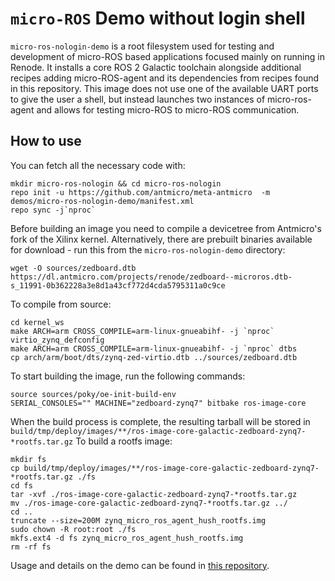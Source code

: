 # `micro-ROS` Demo without login shell

`micro-ros-nologin-demo` is a root filesystem used for testing and development of micro-ROS based applications focused mainly on running in Renode.
It installs a core ROS 2 Galactic toolchain alongside additional recipes adding micro-ROS-agent and its dependencies from recipes found in this repository.
This image does not use one of the available UART ports to give the user a shell, but instead launches two instances of micro-ros-agent and allows for testing
micro-ROS to micro-ROS communication.

## How to use

You can fetch all the necessary code with:
```
mkdir micro-ros-nologin && cd micro-ros-nologin
repo init -u https://github.com/antmicro/meta-antmicro  -m demos/micro-ros-nologin-demo/manifest.xml
repo sync -j`nproc`
```

Before building an image you need to compile a devicetree from Antmicro's fork of the Xilinx kernel.
Alternatively, there are prebuilt binaries available for download - run this from the `micro-ros-nologin-demo` directory:
```
wget -O sources/zedboard.dtb https://dl.antmicro.com/projects/renode/zedboard--microros.dtb-s_11991-0b362228a3e8d1a43cf772d4cda5795311a0c9ce
```
To compile from source:
```
cd kernel_ws
make ARCH=arm CROSS_COMPILE=arm-linux-gnueabihf- -j `nproc` virtio_zynq_defconfig
make ARCH=arm CROSS_COMPILE=arm-linux-gnueabihf- -j `nproc` dtbs
cp arch/arm/boot/dts/zynq-zed-virtio.dtb ../sources/zedboard.dtb
```

To start building the image, run the following commands:
```
source sources/poky/oe-init-build-env
SERIAL_CONSOLES="" MACHINE="zedboard-zynq7" bitbake ros-image-core
```

When the build process is complete, the resulting tarball will be stored in `build/tmp/deploy/images/**/ros-image-core-galactic-zedboard-zynq7-*rootfs.tar.gz`
To build a rootfs image:
```
mkdir fs
cp build/tmp/deploy/images/**/ros-image-core-galactic-zedboard-zynq7-*rootfs.tar.gz ./fs
cd fs
tar -xvf ./ros-image-core-galactic-zedboard-zynq7-*rootfs.tar.gz
mv ./ros-image-core-galactic-zedboard-zynq7-*rootfs.tar.gz ../
cd ..
truncate --size=200M zynq_micro_ros_agent_hush_rootfs.img
sudo chown -R root:root ./fs
mkfs.ext4 -d fs zynq_micro_ros_agent_hush_rootfs.img
rm -rf fs
```
Usage and details on the demo can be found in [this repository](https://github.com/antmicro/renode-microros-demo).
